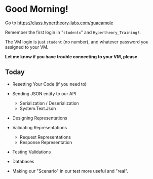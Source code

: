 # Good Morning!

Go to https://class.hypertheory-labs.com/guacamole

Remember the first login in "`studentx`" and `Hypertheory_Training!`.

The VM login is just `student` (no number), and whatever password you assigned to your VM.

**Let me know if you have trouble connecting to your VM, please**


## Today

- Resetting Your Code (if you need to)
- Sending JSON entity to our API 
    - Serialization / Deserialization
    - System.Text.Json
- Designing Representations
- Validating Representations
    - Request Representations
    - Response Representation
- Testing Validations

- Databases
- Making our "Scenario" in our test more useful and "real".

